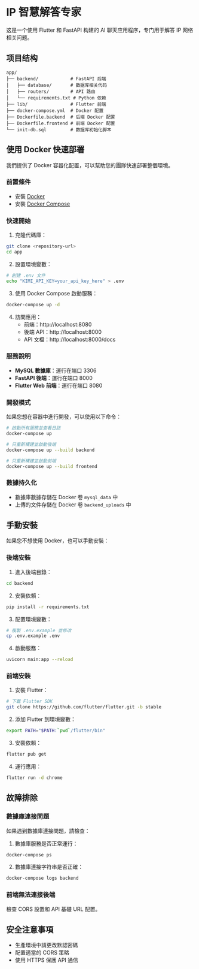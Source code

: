 # IP 智慧解答专家

这是一个使用 Flutter 和 FastAPI 构建的 AI 聊天应用程序，专门用于解答 IP 网络相关问题。

## 项目结构

```
app/
├── backend/            # FastAPI 后端
│   ├── database/       # 数据库相关代码
│   ├── routers/        # API 路由
│   └── requirements.txt # Python 依赖
├── lib/                # Flutter 前端
├── docker-compose.yml  # Docker 配置
├── Dockerfile.backend  # 后端 Docker 配置
├── Dockerfile.frontend # 前端 Docker 配置
└── init-db.sql         # 数据库初始化脚本
```

## 使用 Docker 快速部署

我們提供了 Docker 容器化配置，可以幫助您的團隊快速部署整個環境。

### 前置條件

- 安裝 [Docker](https://www.docker.com/get-started)
- 安裝 [Docker Compose](https://docs.docker.com/compose/install/)

### 快速開始

1. 克隆代碼庫：

```bash
git clone <repository-url>
cd app
```

2. 設置環境變數：

```bash
# 創建 .env 文件
echo "KIMI_API_KEY=your_api_key_here" > .env
```

3. 使用 Docker Compose 啟動服務：

```bash
docker-compose up -d
```

4. 訪問應用：
   - 前端：http://localhost:8080
   - 後端 API：http://localhost:8000
   - API 文檔：http://localhost:8000/docs

### 服務說明

- **MySQL 數據庫**：運行在端口 3306
- **FastAPI 後端**：運行在端口 8000
- **Flutter Web 前端**：運行在端口 8080

### 開發模式

如果您想在容器中進行開發，可以使用以下命令：

```bash
# 啟動所有服務並查看日誌
docker-compose up

# 只重新構建並啟動後端
docker-compose up --build backend

# 只重新構建並啟動前端
docker-compose up --build frontend
```

### 數據持久化

- 數據庫數據存儲在 Docker 卷 `mysql_data` 中
- 上傳的文件存儲在 Docker 卷 `backend_uploads` 中

## 手動安裝

如果您不想使用 Docker，也可以手動安裝：

### 後端安裝

1. 進入後端目錄：

```bash
cd backend
```

2. 安裝依賴：

```bash
pip install -r requirements.txt
```

3. 配置環境變數：

```bash
# 複製 .env.example 並修改
cp .env.example .env
```

4. 啟動服務：

```bash
uvicorn main:app --reload
```

### 前端安裝

1. 安裝 Flutter：

```bash
# 下載 Flutter SDK
git clone https://github.com/flutter/flutter.git -b stable
```

2. 添加 Flutter 到環境變數：

```bash
export PATH="$PATH:`pwd`/flutter/bin"
```

3. 安裝依賴：

```bash
flutter pub get
```

4. 運行應用：

```bash
flutter run -d chrome
```

## 故障排除

### 數據庫連接問題

如果遇到數據庫連接問題，請檢查：

1. 數據庫服務是否正常運行：

```bash
docker-compose ps
```

2. 數據庫連接字符串是否正確：

```bash
docker-compose logs backend
```

### 前端無法連接後端

檢查 CORS 設置和 API 基礎 URL 配置。

## 安全注意事項

- 生產環境中請更改默認密碼
- 配置適當的 CORS 策略
- 使用 HTTPS 保護 API 通信
